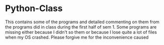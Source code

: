 # Python-Class
This contains some of the programs and detailed commenting on them from the programs did in class during the first half of sem 1. Some programs are missing either because I didn't so them or because I lose quite a lot of files when my OS crashed. Please forgive me for the inconvenience caused
